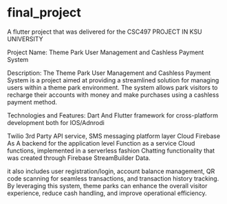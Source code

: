 # final_project

A flutter project that was delivered for the CSC497 PROJECT IN KSU UNIVERSITY



Project Name: Theme Park User Management and Cashless Payment System

Description: The Theme Park User Management and Cashless Payment System is a project aimed at providing a streamlined solution for managing users within a theme park environment.
 The system allows park visitors to recharge their accounts with money and make purchases using a cashless payment method.


 Technologies and Features:
 Dart And Flutter framework for cross-platform development both for IOS/Adnrodi

 Twilio 3rd Party API service, SMS messaging platform layer
 Cloud Firebase As A backend for the application level
 Function as a service Cloud functions, implemented in a serverless fashion
 Chatting functionality that was created through Firebase StreamBuilder Data.
 
 it also includes user registration/login, account balance management, QR code scanning for seamless transactions, and transaction history tracking.
 By leveraging this system, theme parks can enhance the overall visitor experience, reduce cash handling, and improve operational efficiency.
